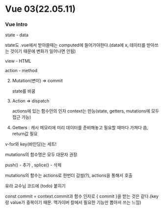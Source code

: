 # Vue 03(22.05.11)

### Vue Intro



state - data

state도 .vue에서 받아쓸때는 computed에 들어가야한다.(data에 x, 데이터를 받아쓰는 것이기 때문에 변화가 일어나면 안됨)

view - HTML

action - method



2. Mutation(변이) => commit

   state를 바꿈

3. Action => dispatch

   actions에 있는 함수안의 인자 context는 만능(state, getters, mutations에 모두 접근 가능)
   
4. Getters : 캐시 메모리에 미리 데이터를 준비해놓고 필요할 때마다 가져다 씀, return값 필요



v-for와 key(바인딩)는 세트!

mutations의 함수명은 모두 대문자 권장

push() - 추가 , splice() - 삭제

mutations의 함수는 actions로 한번더 감쌈(?), actions을 통해서 호출

유라 교수님 코드에 (todo) 붙히기

const commit = context.commit과 함수 인자로 { commit }을 받는 것은 같다.(key랑 value가 중복이기 때문. 맥가이버 칼에서 필요한 기능만 뽑아서 쓰는 느낌)


